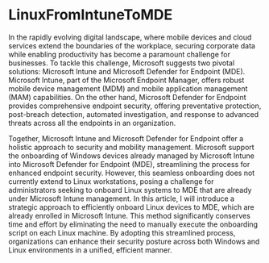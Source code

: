 # LinuxFromIntuneToMDE

In the rapidly evolving digital landscape, where mobile devices and cloud services extend the boundaries of the workplace, securing corporate data while enabling productivity has become a paramount challenge for businesses. To tackle this challenge, Microsoft suggests two pivotal solutions: Microsoft Intune and Microsoft Defender for Endpoint (MDE). 
Microsoft Intune, part of the Microsoft Endpoint Manager, offers robust mobile device management (MDM) and mobile application management (MAM) capabilities. On the other hand, Microsoft Defender for Endpoint provides comprehensive endpoint security, offering preventative protection, post-breach detection, automated investigation, and response to advanced threats across all the endpoints in an organization.

Together, Microsoft Intune and Microsoft Defender for Endpoint offer a holistic approach to security and mobility management.
Microsoft support the onboarding of Windows devices already managed by Microsoft Intune into Microsoft Defender for Endpoint (MDE), streamlining the process for enhanced endpoint security. However, this seamless onboarding does not currently extend to Linux workstations, posing a challenge for administrators seeking to onboard Linux systems to MDE that are already under Microsoft Intune management.
In this article, I will introduce a strategic approach to efficiently onboard Linux devices to MDE, which are already enrolled in Microsoft Intune. This method significantly conserves time and effort by eliminating the need to manually execute the onboarding script on each Linux machine. By adopting this streamlined process, organizations can enhance their security posture across both Windows and Linux environments in a unified, efficient manner.
